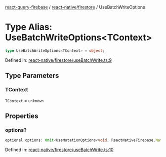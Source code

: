 [react-query-firebase](../../../modules.md) / [react-native/firestore](../index.md) / UseBatchWriteOptions

# Type Alias: UseBatchWriteOptions\<TContext\>

```ts
type UseBatchWriteOptions<TContext> = object;
```

Defined in: [react-native/firestore/useBatchWrite.ts:9](https://github.com/vpishuk/react-query-firebase/blob/10e2945f75363a784c3dfc0e90b9f7a489dcc848/react-native/firestore/useBatchWrite.ts#L9)

## Type Parameters

### TContext

`TContext` = `unknown`

## Properties

### options?

```ts
optional options: Omit<UseMutationOptions<void, ReactNativeFirebase.NativeFirebaseError, UseBatchWriteVariables, TContext>, "mutationFn">;
```

Defined in: [react-native/firestore/useBatchWrite.ts:10](https://github.com/vpishuk/react-query-firebase/blob/10e2945f75363a784c3dfc0e90b9f7a489dcc848/react-native/firestore/useBatchWrite.ts#L10)

